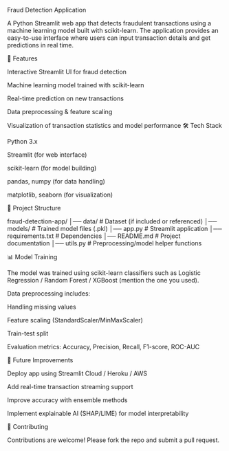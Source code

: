 Fraud Detection Application

A Python Streamlit web app that detects fraudulent transactions using a machine learning model built with scikit-learn. The application provides an easy-to-use interface where users can input transaction details and get predictions in real time.

🚀 Features

Interactive Streamlit UI for fraud detection

Machine learning model trained with scikit-learn

Real-time prediction on new transactions

Data preprocessing & feature scaling

Visualization of transaction statistics and model performance
🛠️ Tech Stack

Python 3.x

Streamlit (for web interface)

scikit-learn (for model building)

pandas, numpy (for data handling)

matplotlib, seaborn (for visualization)

📂 Project Structure

fraud-detection-app/
│── data/                   # Dataset (if included or referenced)
│── models/                 # Trained model files (.pkl)
│── app.py                  # Streamlit application
│── requirements.txt        # Dependencies
│── README.md               # Project documentation
│── utils.py                # Preprocessing/model helper functions


📊 Model Training

The model was trained using scikit-learn classifiers such as Logistic Regression / Random Forest / XGBoost (mention the one you used).

Data preprocessing includes:

Handling missing values

Feature scaling (StandardScaler/MinMaxScaler)

Train-test split

Evaluation metrics: Accuracy, Precision, Recall, F1-score, ROC-AUC

📌 Future Improvements

Deploy app using Streamlit Cloud / Heroku / AWS

Add real-time transaction streaming support

Improve accuracy with ensemble methods

Implement explainable AI (SHAP/LIME) for model interpretability

🤝 Contributing

Contributions are welcome! Please fork the repo and submit a pull request.
